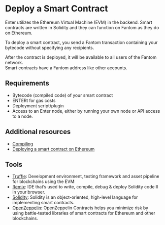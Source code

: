 # Deploy a Smart Contract

Enter utilizes the Ethereum Virtual Machine (EVM) in the backend. Smart contracts are written in Solidity and they can function on Fantom as they do on Ethereum.

To deploy a smart contract, you send a Fantom transaction containing your bytecode without specifying any recipients.

After the contract is deployed, it will be available to all users of the Fantom network.\
Smart contracts have a Fantom address like other accounts.

## **Requirements**

* Bytecode (compiled code) of your smart contract
* ENTERt for gas costs
* Deployment script/plugin
* Access to an Enter node, either by running your own node or API access to a node.

## **Additional resources**

* [Compiling](https://ethereum.org/en/developers/docs/smart-contracts/compiling/)
* [Deploying a smart contract on Ethereum](https://ethereum.org/en/developers/tutorials/deploying-your-first-smart-contract/)

## **Tools**

* [Truffle](https://www.trufflesuite.com): Development environment, testing framework and asset pipeline for blockchains using the EVM
* [Remix](https://remix.ethereum.org): IDE that’s used to write, compile, debug & deploy Solidity code ll in your browser.
* [Solidity](https://solidity.readthedocs.io): Solidity is an object-oriented, high-level language for implementing smart contracts.
* [OpenZeppelin](https://github.com/OpenZeppelin/openzeppelin-contracts): OpenZeppelin Contracts helps you minimize risk by using battle-tested libraries of smart contracts for Ethereum and other blockchains.
